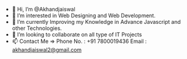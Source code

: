 - 👋 Hi, I’m @Akhandjaiswal
- 👀 I’m interested in Web Designing and Web Development.
- 🌱 I’m currently Improving my Knowledge in Advance Javascript and other Technologies.
- 💞️ I’m looking to collaborate on all type of  IT Projects
- 📫 Contact Me => Phone No. : +91 7800019436 Email : akhandjaiswal2@gmail.com
<!---
Akhandjaiswal/Akhandjaiswal is a ✨ special ✨ repository because its `README.md` (this file) appears on your GitHub profile.
You can click the Preview link to take a look at your changes.
--->
